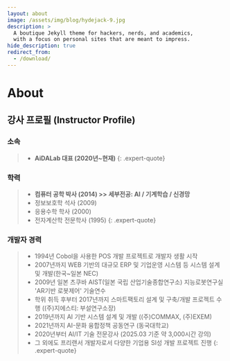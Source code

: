 ```yaml
---
layout: about
image: /assets/img/blog/hydejack-9.jpg
description: >
  A boutique Jekyll theme for hackers, nerds, and academics,
  with a focus on personal sites that are meant to impress.
hide_description: true
redirect_from:
  - /download/
---
```


# About

<!--author-->



## 강사 프로필 (Instructor Profile)

### 소속

> - **AiDALab 대표 (2020년~현재)**
{: .expert-quote}

### 학력

> - **컴퓨터 공학 박사 (2014) >> 세부전공: AI / 기계학습 / 신경망**
> - 정보보호학 석사 (2009)
> - 응용수학 학사 (2000)
> - 전자계산학 전문학사 (1995)
{: .expert-quote}

### 개발자 경력
> - 1994년 Cobol을 사용한 POS 개발 프로젝트로 개발자 생활 시작
> - 2007년까지 WEB 기반의 대규모 ERP 및 기업운영 시스템 등 시스템 설계 및 개발(한국~일본 NEC)
> - 2009년 일본 츠쿠바 AIST(일본 국립 산업기술종합연구소) 지능로봇연구실 'AR기반 로봇제어' 기술연수
> - 학위 취득 후부터 2017년까지 스마트팩토리 설계 및 구축/개발 프로젝트 수행 ((주)지에스티: 부설연구소장)
> - 2019년까지 AI 기반 시스템 설계 및 개발 ((주)COMMAX, (주)EXEM)
> - 2021년까지 AI-문화 융합정책 공동연구 (동국대학교)
> - 2020년부터 AI/IT 기술 전문강사 (2025.03 기준 약 3,000시간 강의)
> - 그 외에도 프리랜서 개발자로서 다양한 기업용 SI성 개발 프로젝트 진행
{: .expert-quote}

